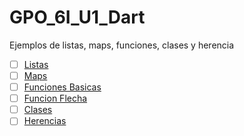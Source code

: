 # GPO_6I_U1_Dart
Ejemplos de listas, maps, funciones, clases y herencia 
- [ ] [Listas](https://dartpad.dartlang.org/aabf17755eaa95bf4ab9f3f818a180a2)
- [ ] [Maps](https://dartpad.dartlang.org/)
- [ ] [Funciones Basicas](https://dartpad.dartlang.org/)
- [ ] [Funcion Flecha](https://dartpad.dartlang.org/) 
- [ ] [Clases](https://dartpad.dartlang.org/)
- [ ] [Herencias](https://dartpad.dartlang.org/)
